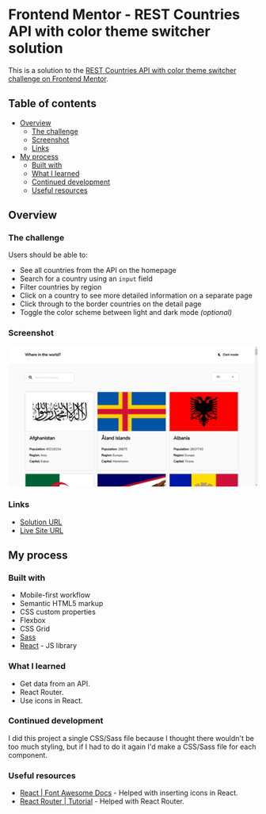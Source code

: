 # Frontend Mentor - REST Countries API with color theme switcher solution

This is a solution to the [REST Countries API with color theme switcher challenge on Frontend Mentor](https://www.frontendmentor.io/challenges/rest-countries-api-with-color-theme-switcher-5cacc469fec04111f7b848ca).

## Table of contents

- [Overview](#overview)
  - [The challenge](#the-challenge)
  - [Screenshot](#screenshot)
  - [Links](#links)
- [My process](#my-process)
  - [Built with](#built-with)
  - [What I learned](#what-i-learned)
  - [Continued development](#continued-development)
  - [Useful resources](#useful-resources)

## Overview

### The challenge

Users should be able to:

- See all countries from the API on the homepage
- Search for a country using an `input` field
- Filter countries by region
- Click on a country to see more detailed information on a separate page
- Click through to the border countries on the detail page
- Toggle the color scheme between light and dark mode *(optional)*

### Screenshot

![](./screenshot.png)

### Links

- [Solution URL](https://www.frontendmentor.io/solutions/rest-countries-api-using-sass-react-BkaXnS3r5)
- [Live Site URL](https://rodri-97.github.io/rest-countries-api/)

## My process

### Built with

- Mobile-first workflow
- Semantic HTML5 markup
- CSS custom properties
- Flexbox
- CSS Grid
- [Sass](https://sass-lang.com/)
- [React](https://reactjs.org/) - JS library

### What I learned

- Get data from an API.
- React Router.
- Use icons in React.

### Continued development

I did this project a single CSS/Sass file because I thought there wouldn't be too much styling, but if I had to do it again I'd make a CSS/Sass file for each component.

### Useful resources

- [React | Font Awesome Docs](https://fontawesome.com/v5/docs/web/use-with/react) - Helped with inserting icons in React.
- [React Router | Tutorial](https://reactrouter.com/docs/en/v6/getting-started/tutorial) - Helped with React Router.